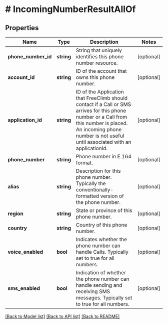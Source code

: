# # IncomingNumberResultAllOf

## Properties

Name | Type | Description | Notes
------------ | ------------- | ------------- | -------------
**phone_number_id** | **string** | String that uniquely identifies this phone number resource. | [optional] 
**account_id** | **string** | ID of the account that owns this phone number. | [optional] 
**application_id** | **string** | ID of the Application that FreeClimb should contact if a Call or SMS arrives for this phone number or a Call from this number is placed. An incoming phone number is not useful until associated with an applicationId. | [optional] 
**phone_number** | **string** | Phone number in E.164 format. | [optional] 
**alias** | **string** | Description for this phone number. Typically the conventionally-formatted version of the phone number. | [optional] 
**region** | **string** | State or province of this phone number. | [optional] 
**country** | **string** | Country of this phone number. | [optional] 
**voice_enabled** | **bool** | Indicates whether the phone number can handle Calls. Typically set to true for all numbers. | [optional] 
**sms_enabled** | **bool** | Indication of whether the phone number can handle sending and receiving SMS messages. Typically set to true for all numbers. | [optional] 

[[Back to Model list]](../../README.md#documentation-for-models) [[Back to API list]](../../README.md#documentation-for-api-endpoints) [[Back to README]](../../README.md)


